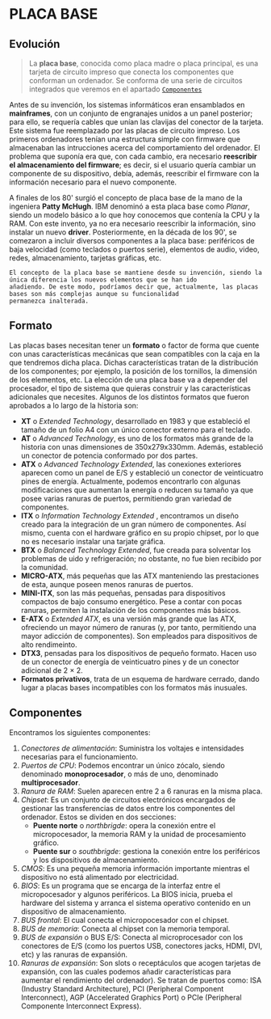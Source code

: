 # PLACA BASE

## Evolución

  > La **placa base**, conocida como placa madre o placa principal, es una tarjeta de circuito impreso que conecta los componentes que conforman un ordenador. Se       conforma de una serie de circuitos integrados que veremos en el apartado [`Componentes`](https://lmrocio.github.io/Sistemas-informaticos/)

  Antes de su invención, los sistemas informáticos eran ensamblados en **mainframes**, con un conjunto de engranajes unidos a un panel posterior; para ello, se requería cables que unían las clavijas del conector de la tarjeta. Este sistema fue reemplazado por las placas de circuito impreso. Los primeros ordenadores tenían una estructura simple con firmware que almacenaban las intrucciones acerca del comportamiento del ordenador. El problema que suponía era que, con cada cambio, era necesario **reescribir el almacenamiento del firmware**; es decir, si el usuario quería cambiar un componente de su dispositivo, debía, además, reescribir el firmware con la información necesario para el nuevo componente.

  A finales de los 80' surgió el concepto de placa base de la mano de la ingeniera **Patty McHugh**. IBM denominó a esta placa base como *Planar*, siendo un modelo básico a lo que hoy conocemos que contenía la CPU y la RAM. Con este invento, ya no era necesario reescribir la información, sino instalar un nuevo **driver**. Posteriormente, en la década de los 90', se comezaron a incluir diversos componentes a la placa base: periféricos de baja velocidad (como teclados o puertos serie), elementos de audio, video, redes, almacenamiento, tarjetas gráficas, etc.

```
El concepto de la placa base se mantiene desde su invención, siendo la única diferencia los nuevos elementos que se han ido
añadiendo. De este modo, podríamos decir que, actualmente, las placas bases son más complejas aunque su funcionalidad
permanezca inalterada.
```

## Formato 

  Las placas bases necesitan tener un **formato** o factor de forma que cuente con unas características mecánicas que sean compatibles con la caja en la que tendremos dicha placa. Dichas características tratan de la distribución de los componentes; por ejemplo, la posición de los tornillos, la dimensión de los elementos, etc. La elección de una placa base va a depender del procesador, el tipo de sistema que quieras construir y las características adicionales que necesites. Algunos de los distintos formatos que fueron aprobados a lo largo de la historia son:

- **XT** o _Extended Technology_, desarrollado en 1983 y que estableció el tamaño de un folio A4 con un único conector externo para el teclado.
- **AT** o _Advanced Technology_, es uno de los formatos más grande de la historia con unas dimensiones de 350x279x330mm. Además, estableció un conector de potencia conformado por dos partes.
- **ATX** o _Advanced Technology Extended_, las conexiones exteriores aparecen como un panel de E/S y estableció un conector de veinticuatro pines de energía. Actualmente, podemos encontrarlo con algunas modificaciones que aumentan la energía o reducen su tamaño ya que posee varias ranuras de puertos, permitiendo gran variedad de componentes.
- **ITX** o _Information Technology Extended_ , encontramos un diseño creado para la integración de un gran número de componentes. Así mismo, cuenta con el hardware gráfico en su propio chipset, por lo que no es necesario instalar una tarjate gráfica.
- **BTX** o _Balanced Technology Extended_, fue creada para solventar los problemas de uido y refrigeración; no obstante, no fue bien recibido por la comunidad.
- **MICRO-ATX**, más pequeñas que las ATX manteniendo las prestaciones de esta, aunque poseen menos ranuras de puertos.
- **MINI-ITX**, son las más pequeñas, pensadas para dispositivos compactos de bajo consumo energético. Pese a contar con pocas ranuras, permiten la instalación de los componentes más básicos.
- **E-ATX** o _Extended ATX_, es una versión más grande que las ATX, ofreciendo un mayor número de ranuras (y, por tanto, permitiendo una mayor adicción de componentes). Son empleados para dispositivos de alto rendimeinto.
- **DTX3​**, pensadas para los dispositivos de pequeño formato. Hacen uso de un conector de energía de veinticuatro pines y de un conector adicional de 2 × 2.
- **Formatos privativos**, trata de un esquema de hardware cerrado, dando lugar a placas bases incompatibles con los formatos más inusuales. 


## Componentes

  Encontramos los siguientes componentes:

  1. _Conectores de alimentación_: Suministra los voltajes e intensidades necesarias para el funcionamiento.
  2. _Puertos de CPU_: Podemos encontrar un único zócalo, siendo denominado **monoprocesador**, o más de uno, denominado **multiprocesador**.
  3. _Ranura de RAM_: Suelen aparecen entre 2 a 6 ranuras en la misma placa.
  4. _Chipset_: Es un conjunto de circuitos electrónicos encargados de gestionar las transferencias de datos entre los componentes del ordenador. Estos se dividen en dos secciones:
     - **Puente norte** o _northbrigde_: opera la conexión entre el micropocesador, la memoria RAM y la unidad de procesamiento gráfico.
     - **Puente sur** o _southbrigde_: gestiona la conexión entre los periféricos y los dispositivos de almacenamiento.
  5. _CMOS_: Es una pequeña memoria información importante mientras el dispositivo no está alimentado por electricidad.
  6. _BIOS_: Es un programa que se encarga de la interfaz entre el micropocesador y algunos periféricos. La BIOS inicia, prueba el hardware del sistema y arranca el sistema operativo contenido en un dispositivo de almacenamiento.
  7. _BUS frontal_: El cual conecta el micropocesador con el chipset.
  8. _BUS de memoria_: Conecta al chipset con la memoria temporal.
  9. _BUS de expansión_ o BUS E/S: Conecta al microprocesador con los conectores de E/S (como los puertos USB, conectores jacks, HDMI, DVI, etc) y las ranuras de expansión.
  10. _Ranuras de expansión_: Son slots o receptáculos que acogen tarjetas de expansión, con las cuales podemos añadir características para aumentar el rendimiento del ordenador). Se tratan de puertos como: ISA (Industry Standard Architecture), PCI (Peripheral Component Interconnect), AGP (Accelerated Graphics Port) o PCIe (Peripheral Componente Interconnect Express).
